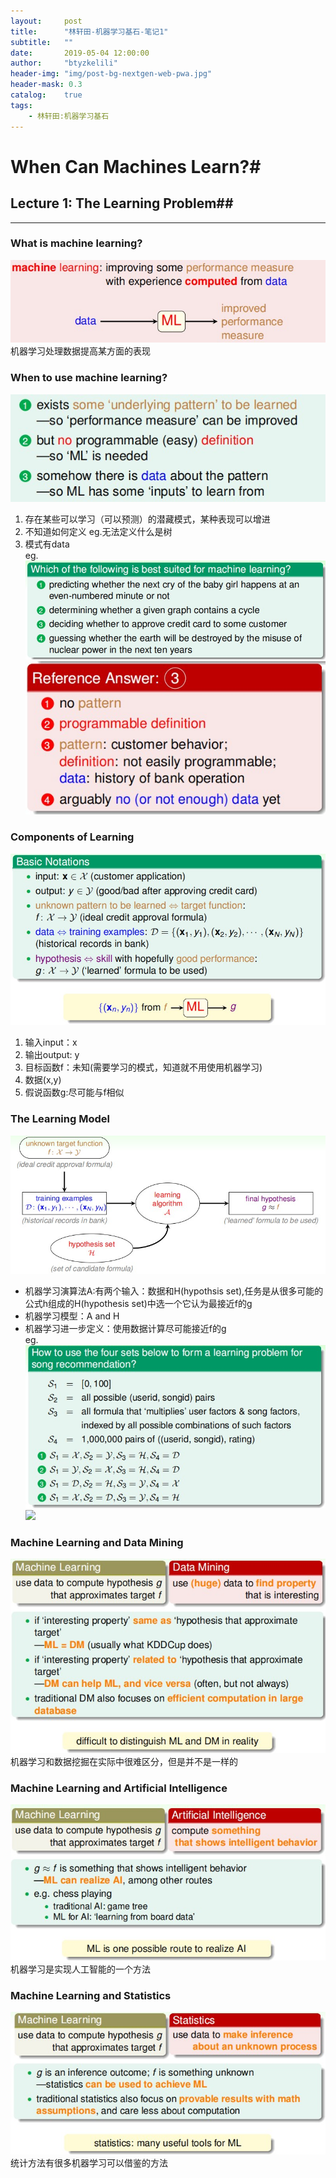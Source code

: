 ```yaml
---
layout:     post
title:      "林轩田-机器学习基石-笔记1"
subtitle:   ""
date:       2019-05-04 12:00:00
author:     "btyzkelili"
header-img: "img/post-bg-nextgen-web-pwa.jpg"
header-mask: 0.3
catalog:    true
tags:
    - 林轩田:机器学习基石
---
```

# When Can Machines Learn?#
## Lecture 1: The Learning Problem##
---  
### What is machine learning?  
![](/img/linxuant-jishi/1.jpg)  
机器学习处理数据提高某方面的表现  

### When to use machine learning?  
![](/img/linxuant-jishi/2.jpg)  
 1. 存在某些可以学习（可以预测）的潜藏模式，某种表现可以增进  
 2. 不知道如何定义 eg.无法定义什么是树 
 3. 模式有data   
eg.   
![](/img/linxuant-jishi/3.jpg)  
![](/img/linxuant-jishi/4.jpg)  

### Components of Learning  
![](/img/linxuant-jishi/6.jpg)  
1. 输入input：x  
2. 输出output: y  
3. 目标函数f：未知(需要学习的模式，知道就不用使用机器学习)  
4. 数据(x,y)  
5. 假说函数g:尽可能与f相似  

### The Learning Model  
![](/img/linxuant-jishi/5.jpg)  
* 机器学习演算法A:有两个输入：数据和H(hypothsis set),任务是从很多可能的公式h组成的H(hypothesis set)中选一个它认为最接近f的g  
* 机器学习模型：A and H
* 机器学习进一步定义：使用数据计算尽可能接近f的g  
eg.   
![](/img/linxuant-jishi/7.jpg)  
![](/img/linxuantian-jishi/8.jpg)  

### Machine Learning and Data Mining  
![](/img/linxuant-jishi/11.jpg)  
机器学习和数据挖掘在实际中很难区分，但是并不是一样的  
  
### Machine Learning and Artificial Intelligence  
![](/img/linxuant-jishi/10.jpg)  
机器学习是实现人工智能的一个方法  
  
### Machine Learning and Statistics  
![](/img/linxuant-jishi/9.jpg)  
统计方法有很多机器学习可以借鉴的方法  
